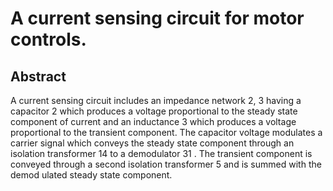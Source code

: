 # A current sensing circuit for motor controls.

## Abstract
A current sensing circuit includes an impedance network 2, 3 having a capacitor 2 which produces a voltage proportional to the steady state component of current and an inductance 3 which produces a voltage proportional to the transient component. The capacitor voltage modulates a carrier signal which conveys the steady state component through an isolation transformer 14 to a demodulator 31 . The transient component is conveyed through a second isolation transformer 5 and is summed with the demod ulated steady state component.